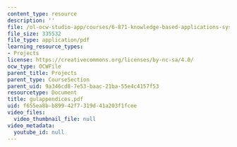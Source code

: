 ```yaml
---
content_type: resource
description: ''
file: /ol-ocw-studio-app/courses/6-871-knowledge-based-applications-systems-spring-2005/f655ea8bb89942f7319d41a203f1fcee_gulappendices.pdf
file_size: 335532
file_type: application/pdf
learning_resource_types:
- Projects
license: https://creativecommons.org/licenses/by-nc-sa/4.0/
ocw_type: OCWFile
parent_title: Projects
parent_type: CourseSection
parent_uid: 9a346cd8-7e53-baac-21ba-55e4c4157f53
resourcetype: Document
title: gulappendices.pdf
uid: f655ea8b-b899-42f7-319d-41a203f1fcee
video_files:
  video_thumbnail_file: null
video_metadata:
  youtube_id: null
---
```

